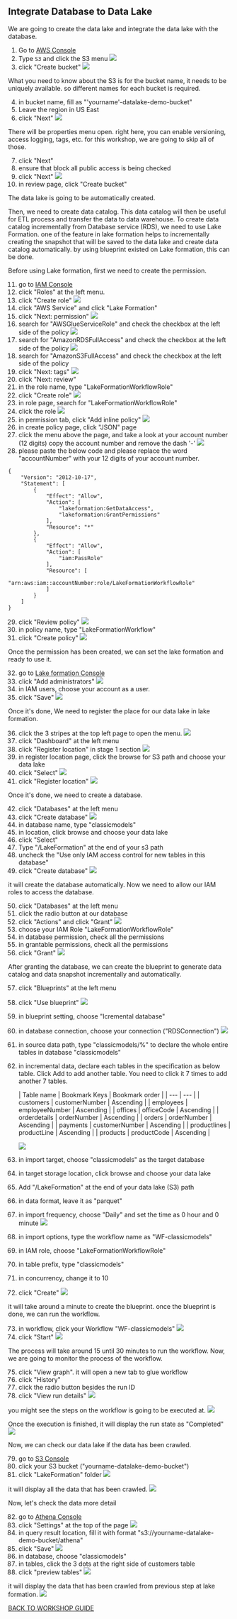 ## Integrate Database to Data Lake

We are going to create the data lake and integrate the data lake with the database.
1. Go to [AWS Console](https://console.aws.amazon.com/console/home?region=us-east-1#)
2. Type `S3` and click the S3 menu
    ![](../../images/DLAndDWH/DBToDataLake/2.png)
3. click "Create bucket"
    ![](../../images/DLAndDWH/DBToDataLake/3.png)

What you need to know about the S3 is for the bucket name, it needs to be uniquely available. so different names for each bucket is required.

4. in bucket name, fill as "'yourname'-datalake-demo-bucket"
5. Leave the region in US East
6. click "Next"
    ![](../../images/DLAndDWH/DBToDataLake/6.png)

There will be properties menu open. right here, you can enable versioning, access logging, tags, etc. for this workshop, we are going to skip all of those.

7. click "Next"
8. ensure that block all public access is being checked
9. click "Next"
    ![](../../images/DLAndDWH/DBToDataLake/9.png)
10. in review page, click "Create bucket"

The data lake is going to be automatically created.

Then, we need to create data catalog. This data catalog will then be useful for ETL process and transfer the data to data warehouse. To create data catalog incrementally from Database service (RDS), we need to use Lake Formation. one of the feature in lake formation helps to incrementally creating the snapshot that will be saved to the data lake and create data catalog automatically. by using blueprint existed on Lake formation, this can be done.

Before using Lake formation, first we need to create the permission.

11. go to [IAM Console](https://console.aws.amazon.com/iam/home?region=us-east-1#/home)
12. click "Roles" at the left menu.
13. click "Create role"
    ![](../../images/DLAndDWH/DBToDataLake/13.png)
14. click "AWS Service" and click "Lake Formation"
15. click "Next: permission"
    ![](../../images/DLAndDWH/DBToDataLake/15.png)
16. search for "AWSGlueServiceRole" and check the checkbox at the left side of the policy
    ![](../../images/DLAndDWH/DBToDataLake/16.png)
17. search for "AmazonRDSFullAccess" and check the checkbox at the left side of the policy
    ![](../../images/DLAndDWH/DBToDataLake/17.png)
18. search for "AmazonS3FullAccess" and check the checkbox at the left side of the policy
19. click "Next: tags"
    ![](../../images/DLAndDWH/DBToDataLake/19.png)
20. click "Next: review"
21. in the role name, type "LakeFormationWorkflowRole"
22. click "Create role"
    ![](../../images/DLAndDWH/DBToDataLake/22.png)
23. in role page, search for "LakeFormationWorkflowRole"
24. click the role
    ![](../../images/DLAndDWH/DBToDataLake/24.png)
25. in permission tab, click "Add inline policy"
    ![](../../images/DLAndDWH/DBToDataLake/25.png)
26. in create policy page, click "JSON" page
27. click the menu above the page, and take a look at your account number (12 digits) copy the account number and remove the dash '-'
    ![](../../images/DLAndDWH/DBToDataLake/27.png)
28. please paste the below code and please replace the word "accountNumber" with your 12 digits of your account number.
```
{
    "Version": "2012-10-17",
    "Statement": [
        {
            "Effect": "Allow",
            "Action": [
                "lakeformation:GetDataAccess",
                "lakeformation:GrantPermissions"
            ],
            "Resource": "*"
        },
        {
            "Effect": "Allow",
            "Action": [
                "iam:PassRole"
            ],
            "Resource": [
                "arn:aws:iam::accountNumber:role/LakeFormationWorkflowRole"
            ]
        }
    ]
}
```
29. click "Review policy"
    ![](../../images/DLAndDWH/DBToDataLake/29.png)
30. in policy name, type "LakeFormationWorkflow"
31. click "Create policy"
    ![](../../images/DLAndDWH/DBToDataLake/31.png)

Once the permission has been created, we can set the lake formation and ready to use it.

32. go to [Lake formation Console](https://console.aws.amazon.com/lakeformation/home?region=us-east-1#)
33. click "Add administrators"
    ![](../../images/DLAndDWH/DBToDataLake/33.png)
34. in IAM users, choose your account as a user.
35. click "Save"
    ![](../../images/DLAndDWH/DBToDataLake/35.png)

Once it's done, We need to register the place for our data lake in lake formation.

36. click the 3 stripes at the top left page to open the menu.
    ![](../../images/DLAndDWH/DBToDataLake/36.png)
37. click "Dashboard" at the left menu
38. click "Register location" in stage 1 section
    ![](../../images/DLAndDWH/DBToDataLake/38.png)
39. in register location page, click the browse for S3 path and choose your data lake
40. click "Select"
    ![](../../images/DLAndDWH/DBToDataLake/40.png)
41. click "Register location"
    ![](../../images/DLAndDWH/DBToDataLake/41.png)

Once it's done, we need to create a database.

42. click "Databases" at the left menu
43. click "Create database"
    ![](../../images/DLAndDWH/DBToDataLake/43.png)
44. in database name, type "classicmodels"
45. in location, click browse and choose your data lake
46. click "Select"
47. Type "/LakeFormation" at the end of your s3 path
48. uncheck the "Use only IAM access control for new tables in this database"
49. click "Create database"
    ![](../../images/DLAndDWH/DBToDataLake/49.png)

it will create the database automatically. Now we need to allow our IAM roles to access the database.

50. click "Databases" at the left menu
51. click the radio button at our database
52. click "Actions" and click "Grant"
    ![](../../images/DLAndDWH/DBToDataLake/52.png)
53. choose your IAM Role "LakeFormationWorkflowRole"
54. in database permission, check all the permissions
55. in grantable permissions, check all the permissions
56. click "Grant"
    ![](../../images/DLAndDWH/DBToDataLake/56.png)

After granting the database, we can create the blueprint to generate data catalog and data snapshot incrementally and automatically.

57. click "Blueprints" at the left menu
58. click "Use blueprint"
    ![](../../images/DLAndDWH/DBToDataLake/58.png)
59. in blueprint setting, choose "Icremental database"
60. in database connection, choose your connection ("RDSConnection")
    ![](../../images/DLAndDWH/DBToDataLake/60.png)
61. in source data path, type "classicmodels/%" to declare the whole entire tables in database "classicmodels"
62. in incremental data, declare each tables in the specification as below table. Click Add to add another table. You need to click it 7 times to add another 7 tables.

    | Table name | Bookmark Keys | Bookmark order |
    | --- | --- |
    | customers | customerNumber | Ascending |
    | employees | employeeNumber | Ascending |
    | offices | officeCode | Ascending |
    | orderdetails | orderNumber | Ascending |
    | orders | orderNumber | Ascending |
    | payments | customerNumber | Ascending |
    | productlines | productLine | Ascending |
    | products | productCode | Ascending |
    
    ![](../../images/DLAndDWH/DBToDataLake/62.png)
63. in import target, choose "classicmodels" as the target database
64. in target storage location, click browse and choose your data lake
65. Add "/LakeFormation" at the end of your data lake (S3) path
66. in data format, leave it as "parquet"
67. in import frequency, choose "Daily" and set the time as 0 hour and 0 minute
    ![](../../images/DLAndDWH/DBToDataLake/67.png)
68. in import options, type the workflow name as "WF-classicmodels"
69. in IAM role, choose "LakeFormationWorkflowRole"
70. in table prefix, type "classicmodels"
71. in concurrency, change it to 10
72. click "Create"
    ![](../../images/DLAndDWH/DBToDataLake/72.png)

it will take around a minute to create the blueprint. once the blueprint is done, we can run the workflow.

73. in workflow, click your Workflow "WF-classicmodels"
    ![](../../images/DLAndDWH/DBToDataLake/73.png)
74. click "Start"
    ![](../../images/DLAndDWH/DBToDataLake/74.png)

The process will take around 15 until 30 minutes to run the workflow. Now, we are going to monitor the process of the workflow.

75. click "View graph". it will open a new tab to glue workflow
76. click "History"
77. click the radio button besides the run ID
78. click "View run details"
    ![](../../images/DLAndDWH/DBToDataLake/78.png)

you might see the steps on the workflow is going to be executed at.
    ![](../../images/DLAndDWH/DBToDataLake/78-2.png)

Once the execution is finished, it will display the run state as "Completed"
    ![](../../images/DLAndDWH/DBToDataLake/78-3.png)

Now, we can check our data lake if the data has been crawled.

79. go to [S3 Console](https://s3.console.aws.amazon.com/s3/home?region=us-east-1)
80. click your S3 bucket ("yourname-datalake-demo-bucket")
81. click "LakeFormation" folder
    ![](../../images/DLAndDWH/DBToDataLake/81.png)

it will display all the data that has been crawled.
    ![](../../images/DLAndDWH/DBToDataLake/81-2.png)

Now, let's check the data more detail

82. go to [Athena Console](https://console.aws.amazon.com/athena/home?region=us-east-1#query)
83. click "Settings" at the top of the page
    ![](../../images/DLAndDWH/DBToDataLake/83.png)
84. in query result location, fill it with format "s3://yourname-datalake-demo-bucket/athena"
85. click "Save"
    ![](../../images/DLAndDWH/DBToDataLake/85.png)
86. in database, choose "classicmodels"
87. in tables, click the 3 dots at the right side of customers table
88. click "preview tables"
    ![](../../images/DLAndDWH/DBToDataLake/88.png)

it will display the data that has been crawled from previous step at lake formation.
    ![](../../images/DLAndDWH/DBToDataLake/88-2.png)

[BACK TO WORKSHOP GUIDE](../../README.md)
